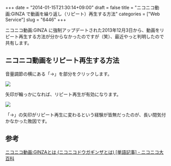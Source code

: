 +++
date = "2014-01-15T21:30:14+09:00"
draft = false
title = "ニコニコ動画:GINZA で動画を繰り返し（リピート）再生する方法"
categories = ["Web Service"]
slug = "6446"
+++

ニコニコ動画:GINZA に強制アップデートされた2013年12月3日から、動画をリピート再生する方法が分からなかったのですが（笑）、最近やっと判明したので共有します。

## ニコニコ動画をリピート再生する方法

音量調節の横にある「→」を部分をクリックします。

![](/images/2014/01/6446_1.png)

矢印が輪っかになれば、リピート再生が有効になります。

![](/images/2014/01/6446_2.png)

「→」の矢印がリピート再生に変わるという経験が皆無だったのが、長い間気付かなかった敗因です。

## 参考

[ニコニコ動画:GINZAとは (ニコニコドウガギンザとは) [単語記事] - ニコニコ大百科](http://dic.nicovideo.jp/a/%E3%83%8B%E3%82%B3%E3%83%8B%E3%82%B3%E5%8B%95%E7%94%BB:ginza)
